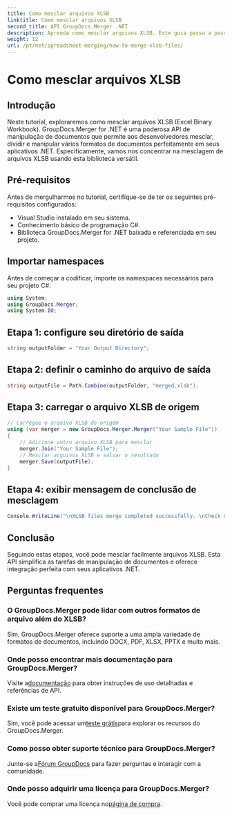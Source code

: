 ```yaml
---
title: Como mesclar arquivos XLSB
linktitle: Como mesclar arquivos XLSB
second_title: API GroupDocs.Merger .NET
description: Aprenda como mesclar arquivos XLSB. Este guia passo a passo simplifica as tarefas de manipulação de documentos.
weight: 12
url: /pt/net/spreadsheet-merging/how-to-merge-xlsb-files/
---
```


# Como mesclar arquivos XLSB

## Introdução
Neste tutorial, exploraremos como mesclar arquivos XLSB (Excel Binary Workbook). GroupDocs.Merger for .NET é uma poderosa API de manipulação de documentos que permite aos desenvolvedores mesclar, dividir e manipular vários formatos de documentos perfeitamente em seus aplicativos .NET. Especificamente, vamos nos concentrar na mesclagem de arquivos XLSB usando esta biblioteca versátil.
## Pré-requisitos
Antes de mergulharmos no tutorial, certifique-se de ter os seguintes pré-requisitos configurados:
- Visual Studio instalado em seu sistema.
- Conhecimento básico de programação C#.
- Biblioteca GroupDocs.Merger for .NET baixada e referenciada em seu projeto.
  

## Importar namespaces
Antes de começar a codificar, importe os namespaces necessários para seu projeto C#:
```csharp
using System; 
using GroupDocs.Merger;
using System.IO;
```
## Etapa 1: configure seu diretório de saída
```csharp
string outputFolder = "Your Output Directory";
```
## Etapa 2: definir o caminho do arquivo de saída
```csharp
string outputFile = Path.Combine(outputFolder, "merged.xlsb");
```
## Etapa 3: carregar o arquivo XLSB de origem
```csharp
// Carregue o arquivo XLSB de origem
using (var merger = new GroupDocs.Merger.Merger("Your Sample File"))
{
    // Adicione outro arquivo XLSB para mesclar
    merger.Join("Your Sample File");
    // Mesclar arquivos XLSB e salvar o resultado
    merger.Save(outputFile);
}
```
## Etapa 4: exibir mensagem de conclusão de mesclagem
```csharp
Console.WriteLine("\nXLSB files merge completed successfully. \nCheck output in {0}", outputFolder);
```

## Conclusão
Seguindo estas etapas, você pode mesclar facilmente arquivos XLSB. Esta API simplifica as tarefas de manipulação de documentos e oferece integração perfeita com seus aplicativos .NET.

## Perguntas frequentes
### O GroupDocs.Merger pode lidar com outros formatos de arquivo além do XLSB?
Sim, GroupDocs.Merger oferece suporte a uma ampla variedade de formatos de documentos, incluindo DOCX, PDF, XLSX, PPTX e muito mais.
### Onde posso encontrar mais documentação para GroupDocs.Merger?
 Visite a[documentação](https://tutorials.groupdocs.com/merger/net/) para obter instruções de uso detalhadas e referências de API.
### Existe um teste gratuito disponível para GroupDocs.Merger?
 Sim, você pode acessar um[teste grátis](https://releases.groupdocs.com/)para explorar os recursos do GroupDocs.Merger.
### Como posso obter suporte técnico para GroupDocs.Merger?
 Junte-se a[Fórum GroupDocs](https://forum.groupdocs.com/c/merger/32) para fazer perguntas e interagir com a comunidade.
### Onde posso adquirir uma licença para GroupDocs.Merger?
 Você pode comprar uma licença no[página de compra](https://purchase.groupdocs.com/buy).